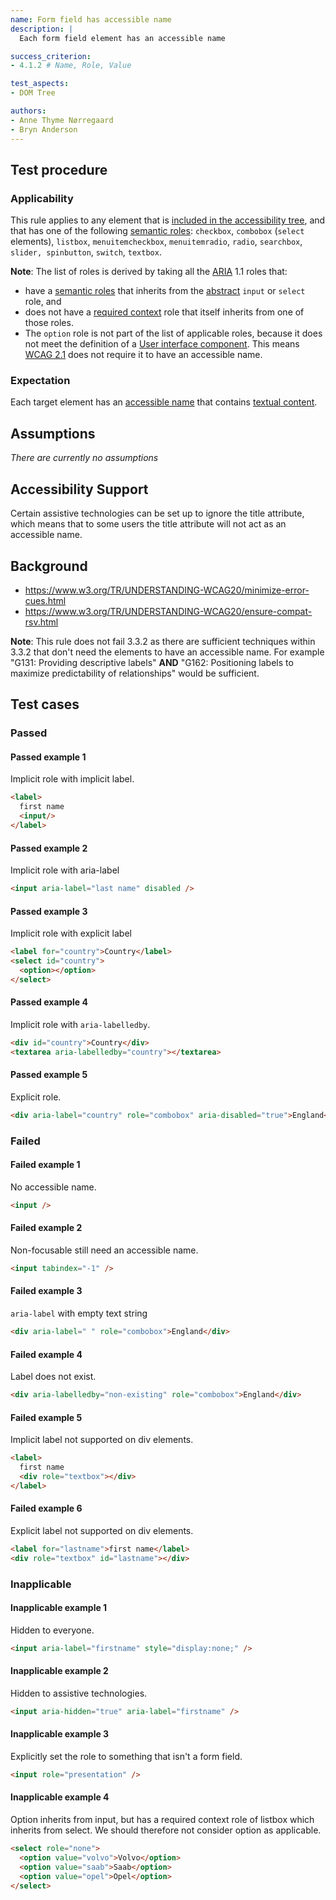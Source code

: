 ```yaml
---
name: Form field has accessible name
description: |
  Each form field element has an accessible name

success_criterion:
- 4.1.2 # Name, Role, Value

test_aspects:
- DOM Tree

authors:
- Anne Thyme Nørregaard
- Bryn Anderson
---
```


## Test procedure

### Applicability

This rule applies to any element that is [included in the accessibility tree](#included-in-the-accessibility-tree), and that has one of the following [semantic roles](#semantic-role): `checkbox`, `combobox` (`select` elements), `listbox`, `menuitemcheckbox`, `menuitemradio`, `radio`, `searchbox`, `slider, spinbutton`, `switch`, `textbox`.

**Note**: The list of roles is derived by taking all the [ARIA](https://www.w3.org/TR/wai-aria-1.1/) 1.1 roles that:
- have a [semantic roles](#semantic-role) that inherits from the [abstract](https://www.w3.org/TR/wai-aria/#abstract_roles) `input` or `select` role, and 
- does not have a [required context](https://www.w3.org/TR/wai-aria/#scope) role that itself inherits from one of those roles.
- The `option` role is not part of the list of applicable roles, because it does not meet the definition of a [User interface component](https://www.w3.org/TR/WCAG21/#dfn-user-interface-components). This means [WCAG 2.1](https://www.w3.org/TR/WCAG21/) does not require it to have an accessible name.

### Expectation

Each target element has an [accessible name](#accessible-name) that contains [textual content](#textual-content).

## Assumptions

_There are currently no assumptions_

## Accessibility Support

Certain assistive technologies can be set up to ignore the title attribute, which means that to some users the title attribute will not act as an accessible name.

## Background

- https://www.w3.org/TR/UNDERSTANDING-WCAG20/minimize-error-cues.html
- https://www.w3.org/TR/UNDERSTANDING-WCAG20/ensure-compat-rsv.html

**Note**: This rule does not fail 3.3.2 as there are sufficient techniques within 3.3.2 that don't need the elements to have an accessible name. For example "G131: Providing descriptive labels" **AND** "G162: Positioning labels to maximize predictability of relationships" would be sufficient.

## Test cases

### Passed

#### Passed example 1

Implicit role with implicit label.

```html
<label>
  first name
  <input/>
</label>
```

#### Passed example 2

Implicit role with aria-label

```html
<input aria-label="last name" disabled />
```

#### Passed example 3

Implicit role with explicit label

```html
<label for="country">Country</label>
<select id="country">
  <option></option>
</select>
```

#### Passed example 4

Implicit role with `aria-labelledby`.

```html
<div id="country">Country</div>
<textarea aria-labelledby="country"></textarea>
```

#### Passed example 5

Explicit role.

```html
<div aria-label="country" role="combobox" aria-disabled="true">England</div>
```

### Failed

#### Failed example 1

No accessible name.

```html
<input />
```

#### Failed example 2

Non-focusable still need an accessible name.

```html
<input tabindex="-1" />
```

#### Failed example 3

`aria-label` with empty text string

```html
<div aria-label=" " role="combobox">England</div>
```

#### Failed example 4

Label does not exist.

```html
<div aria-labelledby="non-existing" role="combobox">England</div>
```

#### Failed example 5

Implicit label not supported on div elements.

```html
<label>
  first name
  <div role="textbox"></div>
</label>
```

#### Failed example 6

Explicit label not supported on div elements.

```html
<label for="lastname">first name</label>
<div role="textbox" id="lastname"></div>
```

### Inapplicable 

#### Inapplicable example 1

Hidden to everyone.

```html
<input aria-label="firstname" style="display:none;" />
```

#### Inapplicable example 2

Hidden to assistive technologies.

```html
<input aria-hidden="true" aria-label="firstname" />
```

#### Inapplicable example 3

Explicitly set the role to something that isn't a form field.

```html
<input role="presentation" />
```

#### Inapplicable example 4

Option inherits from input, but has a required context role of listbox which inherits from select. We should therefore not consider option as applicable.

```html
<select role="none">
  <option value="volvo">Volvo</option>
  <option value="saab">Saab</option>
  <option value="opel">Opel</option>
</select>
```
